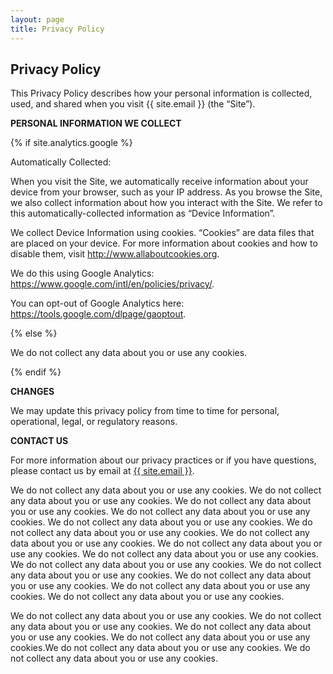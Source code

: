 ```yaml
---
layout: page
title: Privacy Policy
---
```

<div class="col-lg-12 text-center">
	<h2 class="section-heading text-uppercase">Privacy Policy</h2>
</div>

This Privacy Policy describes how your personal information is collected, used, and shared when you visit {{ site.email }} (the “Site”).

**PERSONAL INFORMATION WE COLLECT**

{% if site.analytics.google %}

Automatically Collected:

When you visit the Site, we automatically receive information about your device from your browser, such as your IP address. As you browse the Site, we also collect information about how you interact with the Site. We refer to this automatically-collected information as “Device Information”.

We collect Device Information using cookies. “Cookies” are data files that are placed on your device. For more information about cookies and how to disable them, visit http://www.allaboutcookies.org.

We do this using Google Analytics: <https://www.google.com/intl/en/policies/privacy/>.

You can opt-out of Google Analytics here: <https://tools.google.com/dlpage/gaoptout>.

{% else %}

We do not collect any data about you or use any cookies.

{% endif %}

**CHANGES**

We may update this privacy policy from time to time for personal, operational, legal, or regulatory reasons.

**CONTACT US**

For more information about our privacy practices or if you have questions, please contact us by email at <a href="mailto:{{ site.email }}">{{ site.email }}</a>.

We do not collect any data about you or use any cookies.
We do not collect any data about you or use any cookies.
We do not collect any data about you or use any cookies.
We do not collect any data about you or use any cookies.
We do not collect any data about you or use any cookies.
We do not collect any data about you or use any cookies.
We do not collect any data about you or use any cookies.
We do not collect any data about you or use any cookies.
We do not collect any data about you or use any cookies.
We do not collect any data about you or use any cookies.
We do not collect any data about you or use any cookies.
We do not collect any data about you or use any cookies.
We do not collect any data about you or use any cookies.
We do not collect any data about you or use any cookies.

We do not collect any data about you or use any cookies.
We do not collect any data about you or use any cookies.
We do not collect any data about you or use any cookies.
We do not collect any data about you or use any cookies.We do not collect any data about you or use any cookies.
We do not collect any data about you or use any cookies.

